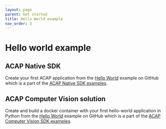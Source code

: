 ```yaml
---
layout: page
parent: Get started
title: Hello World example
nav_order: 3
---
```


# Hello world example

## ACAP Native SDK

Create your first ACAP application from the [Hello World](https://github.com/AxisCommunications/acap-native-sdk-examples/tree/main/hello-world) example on GitHub which is a part of the [ACAP Native SDK examples](https://github.com/AxisCommunications/acap-native-sdk-examples).

## ACAP Computer Vision solution

Create and build a docker container with your first hello-world application in Python from the [Hello World](https://github.com/AxisCommunications/acap-computer-vision-sdk-examples/tree/main/hello-world-python) example on GitHub which is a part of the [ACAP Computer Vision SDK examples](https://github.com/AxisCommunications/acap-computer-vision-sdk-examples).
